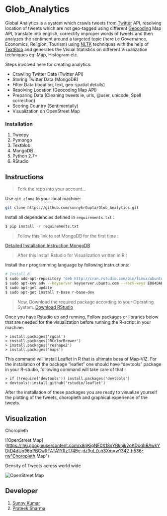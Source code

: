 # Glob_Analytics
Global Analytics is a system which crawls tweets from [Twitter](www.twitter.com) API, resolving location of tweets which are not geo-tagged using different [Geocoding](http://en.wikipedia.org/wiki/Geocoding) Map API, translate into english, correctify improper words of tweets and then analyzes the sentiment around a targeted topic (here i.e Governance, Economics, Religion, Tourism) using [NLTK](http://www.nltk.org/) techniques with the help of [TextBlob](textblob.readthedocs.org) and generates the Visual Statistics on different Visualization techniques eg: Map, Histogram etc. 

Steps involved here for creating analytics:
  - Crawling Twitter Data (Twitter API)
  - Storing Twitter Data (MongoDB)
  - Filter Data (location, text, geo-spatial details)
  - Resolving Location (Geocoding Map API)
  - Preparing Data (Cleaning tweets ie, urls, @user, unicode, Spell correction)
  - Scoring Country (Sentimentally)
  - Visualization on OpenStreet Map
  

### Installation
1. Tweepy
2. Pymongo
3. Textblob
4. MongoDB
5. Python 2.7+
6. RStudio

## Instructions

> Fork the repo into your account...

Use `git clone` to your local machine:
```sh
git clone https://github.com/sunnykrGupta/Glob_Analytics.git
```

Install all dependencies defined in `requirements.txt` :

```sh
$ pip install -r requirements.txt
```


> Follow this link to set MongoDB for the first time :

[Detailed Installation Instruction MongoDB](http://docs.mongodb.org/manual/installation/ )

> After this Install Rstudio for Visualization written in R :

Install the r programming language by following instructions: 
```sh
# Install R
$ sudo add-apt-repository "deb http://cran.rstudio.com/bin/linux/ubuntu $(lsb_release -cs)/"
$ sudo apt-key adv --keyserver keyserver.ubuntu.com --recv-keys E084DAB9 
$ sudo apt-get update
$ sudo apt-get install r-base r-base-dev
```

> Now, Download the required package according to your Operating System. [Download RStudio](http://www.rstudio.com/products/rstudio/download)

Once you have Rstudio up and running, Follow packages or libraries below that are needed for the visualization before running the R-script in your machine:
```
> install.packages('rgdal')
> install.packages('RColorBrewer')
> install.packages('reshape2')
> install.packages('maps')
```
This command will install Leaflet in R that is ultimate boss of Map-VIZ. For the installation of the package “leaflet” one should have “devtools” package in your R-studio, following command will take care of that : 
```
> if (!require('devtools')) install.packages('devtools')
> devtools::install_github('rstudio/leaflet')
```
After the installation of these packages you are ready to visualize yourself the plotting of 
the tweets, choropleth and graphical experience of the tweets.


## Visualization
 
Choropleth

![OpenStreet Map](https://lh6.googleusercontent.com/x8rjKigNE0X18xYRknjk2oKDoqhBAwkYDtD4dUp96qPBCwRTATA1YRzT74Be-dz3qLZuh3Xm=w1342-h536-rw"Choropleth Map")

Density of Tweets across world wide

![OpenStreet Map](https://lh4.googleusercontent.com/PUXwjyF6jGulPgSnLYzhyRovaiK9lXP6DlC5PDrJhOmeJMfQL5qmwIDIa_c_if_59eidroOW1tpRu_s=w1342-h536-rw "density plot of tweets")

## Developer
1. [Sunny Kumar](https://www.linkedin.com/in/sunnyO4)
2. [Prateek Sharma](https://www.facebook.com/prateek.sharma.10048)
